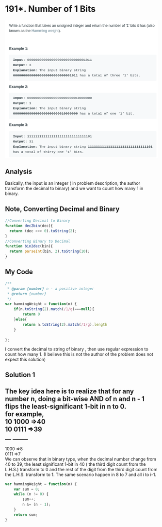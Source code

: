 # 191\*. Number of 1 Bits

![](.gitbook/assets/image%20%2834%29.png)

## Analysis

Basically, the input is an integer \( in problem description, the author transform the decimal to binary\) and we want to count how many 1 in binary.

## Note, Converting Decimal and Binary

```javascript
//Converting Decimal to Binary
function dec2bin(dec){
  return (dec >>> 0).toString(2);
}
//Converting Binary to Decimal
function bin2dec(bin){
  return parseInt(bin, 2).toString(10);
}
```

## My Code

```javascript
/**
 * @param {number} n - a positive integer
 * @return {number}
 */
var hammingWeight = function(n) {
    if(n.toString(2).match(/1/g)===null){
        return 0
    }else{
        return n.toString(2).match(/1/g).length
    }
    
};
```

I convert the decimal to string of binary , then use regular expression to count how many 1. \(I believe this is not the author of the problem does not expect this solution\)  


## Solution 1

The key idea here is to realize that for any number n, doing a bit-wise AND of n and n - 1 flips the least-significant 1-bit in n to 0.  
for example,  
10  1000        =&gt;40  
10  0111        =&gt;39  
\_\_   \_\_\_\_\_  
-------------------------------  
1000            =&gt;8  
0111            =&gt;7  
We can observe that in binary type, when the decimal number change from 40 to 39, the least significant 1-bit in 40 \( the third digit count from the L.H.S.\) transform to 0 and the rest of the digit from the third digit count from the L.H.S. transform to 1. The same scenario happen in 8 to 7 and all i to i-1.  


```javascript
var hammingWeight = function(n) {
    var sum = 0;
    while (n != 0) {
        sum++;
        n &= (n - 1);
    }
    return sum;
}
```

